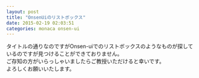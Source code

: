 ```yaml
---
layout: post
title: "OnsenUiのリストボックス"
date: 2015-02-19 02:03:51
categories: monaca onsen-ui
---
```

<p>タイトルの通りなのですがOnsen-uiでのリストボックスのようなものが探しているのですが見つけることができておりません。<br>
ご存知の方がいらっしゃいましたらご教授いただけると幸いです。<br>
よろしくお願いいたします。</p>
